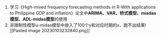 1. 学习《High-mixed frequency forecasting methods in R-With applications to Philippine GDP and inflation》论文中**ARIMA、VAR、桥式模型、miadas模型、ADL-midas模型**的使用
2. 非限制性模型u-midas模型中放入了100个y和对应时期的x，跑不出结果![[Pasted image 20230103232840.png]]